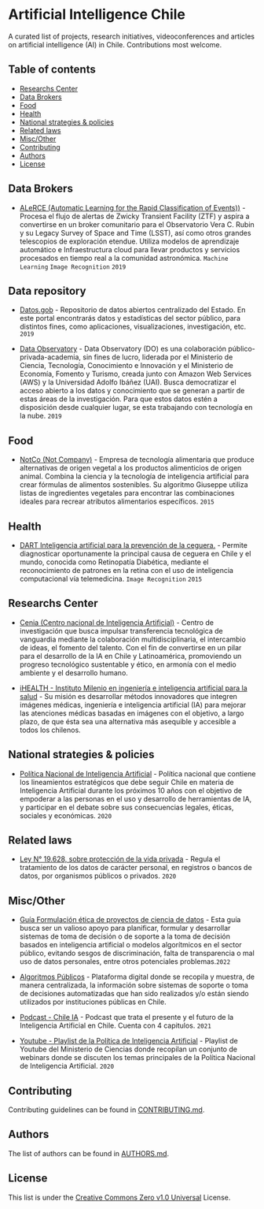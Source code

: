 # Artificial Intelligence Chile
A curated list of projects, research initiatives, videoconferences and articles on artificial intelligence (AI) in Chile.
Contributions most welcome.


## Table of contents

- [Researchs Center](#researchs-center)
- [Data Brokers](#data-brokers)
- [Food](#food)
- [Health](#health)
- [National strategies & policies](#national-strategies--policies)
- [Related laws](#related-laws)
- [Misc/Other](#miscother)
- [Contributing](#contributing)
- [Authors](#authors)
- [License](#license)





## Data Brokers

- [ALeRCE (Automatic Learning for the Rapid Classification of Events))](https://alerce.science/) - Procesa el flujo de alertas de Zwicky Transient Facility (ZTF) y aspira a convertirse en un broker comunitario para el Observatorio Vera C. Rubin y su Legacy Survey of Space and Time (LSST), así como otros grandes telescopios de exploración etendue. Utiliza modelos de  aprendizaje automático e Infraestructura cloud para llevar productos y servicios procesados en tiempo real a la comunidad astronómica. `Machine Learning` `Image Recognition` `2019`


## Data repository

- [Datos.gob](https://datos.gob.cl/) - Repositorio de datos abiertos centralizado del Estado. En este portal encontrarás datos y estadísticas del sector público, para distintos fines, como aplicaciones, visualizaciones, investigación, etc. `2019`


- [Data Observatory](https://www.dataobservatory.net//) - Data Observatory (DO) es una colaboración público-privada-academia, sin fines de lucro, liderada por el Ministerio de Ciencia, Tecnología, Conocimiento e Innovación y el Ministerio de Economía, Fomento y Turismo, creada junto con Amazon Web Services (AWS) y la Universidad Adolfo Ibáñez (UAI). Busca democratizar el acceso abierto a los datos y conocimiento que se generan a partir de estas áreas de la investigación. Para que estos datos estén a disposición desde cualquier lugar, se esta trabajando con tecnología en la nube. `2019`

## Food

- [NotCo (Not Company)](https://notco.com/) - Empresa de tecnología alimentaria que produce alternativas de origen vegetal a los productos alimenticios de origen animal. Combina la ciencia y la tecnología de inteligencia artificial para crear fórmulas de alimentos sostenibles. Su algoritmo Giuseppe utiliza listas de ingredientes vegetales para encontrar las combinaciones ideales para recrear atributos alimentarios específicos. `2015`


## Health

- [DART Inteligencia artificial para la prevención de la ceguera.](https://lab.gob.cl/uploads/filer_public/65/eb/65ebdd72-7f95-487e-a985-75520df3ecac/5_dart.pdf) - Permite diagnosticar oportunamente la principal causa de ceguera en Chile y el mundo, conocida como Retinopatía Diabética, mediante el reconocimiento de patrones en la retina con el uso de inteligencia computacional vía telemedicina. `Image Recognition` `2015`


## Researchs Center


- [Cenia (Centro nacional de Inteligencia Artificial)](https://cenia.cl/) - Centro de investigación que busca impulsar transferencia tecnológica de vanguardia mediante la colaboración multidisciplinaria, el intercambio de ideas, el fomento del talento. Con el fin de convertirse en un pilar para el desarrollo de la IA en Chile y Latinoamérica, promoviendo un progreso tecnológico sustentable y ético, en armonía con el medio ambiente y el desarrollo humano.

- [iHEALTH - Instituto Milenio en ingeniería e inteligencia artificial para la salud](https://i-health.cl/es/) - Su misión es desarrollar métodos innovadores que integren imágenes médicas, ingeniería e inteligencia artificial (IA) para mejorar las atenciones médicas basadas en imágenes con el objetivo, a largo plazo, de que ésta sea una alternativa más asequible y accesible a todos los chilenos. 

## National strategies & policies

- [Política Nacional de Inteligencia Artificial](https://minciencia.gob.cl/areas-de-trabajo/inteligencia-artificial/politica-nacional-de-inteligencia-artificial/) - Política nacional que contiene los lineamientos estratégicos que debe seguir Chile en materia de Inteligencia Artificial durante los próximos 10 años con el objetivo de empoderar a las personas en el uso y desarrollo de herramientas de IA, y participar en el debate sobre sus consecuencias legales, éticas, sociales y económicas. `2020`


## Related laws

- [Ley N° 19.628, sobre protección de la vida privada](https://www.bcn.cl/leychile/navegar?idLey=19628) - Regula el tratamiento de los datos de carácter personal, en registros o bancos de datos, por organismos públicos o privados. `2020`


## Misc/Other

- [Guía Formulación ética de proyectos de ciencia de datos](https://goblab.uai.cl/guia-formulacion-etica-de-proyectos-de-ciencia-de-datos/) - Esta guía busca ser un valioso apoyo para planificar, formular y desarrollar sistemas de toma de decisión o de soporte a la toma de decisión basados en inteligencia artificial o modelos algorítmicos en el sector público, evitando sesgos de discriminación, falta de transparencia o mal uso de datos personales, entre otros potenciales problemas.`2022`

- [Algoritmos Públicos](https://www.algoritmospublicos.cl/) - Plataforma digital donde se recopila y muestra, de manera centralizada, la información sobre sistemas de soporte o toma de decisiones automatizadas que han sido realizados y/o están siendo utilizados por instituciones públicas en Chile. 

- [Podcast - Chile IA](https://open.spotify.com/show/75vo1TsnhQBZAAswRDqjs3) - Podcast que trata el presente y el futuro de la Inteligencia Artificial en Chile. Cuenta con 4 capitulos. `2021`

- [Youtube - Playlist de la Política de Inteligencia Artificial](https://www.youtube.com/playlist?list=PLjuV1s1B3P3GvlEK8hf6a4Uw7EgZVMw60) - Playlist de Youtube del Ministerio de Ciencias donde recopilan un conjunto de webinars donde se discuten los temas principales de la Política Nacional de Inteligencia Artificial. `2020`


## Contributing

Contributing guidelines can be found in [CONTRIBUTING.md](.github/CONTRIBUTING.md).

## Authors

The list of authors can be found in [AUTHORS.md](AUTHORS.md).

## License

This list is under the [Creative Commons Zero v1.0 Universal](.github/LICENSE) License.
